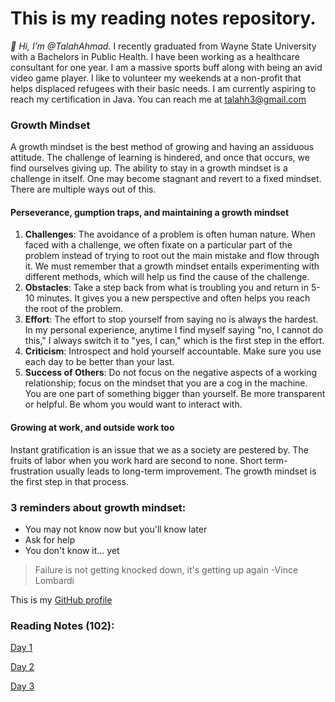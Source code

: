 # This is my reading notes repository.

_👋 Hi, I’m @TalahAhmad._ I recently graduated from Wayne State University with a Bachelors in Public Health. I have been working as a healthcare consultant for one year. I am a massive sports buff along with being an avid video game player. I like to volunteer my weekends at a non-profit that helps displaced refugees with their basic needs. I am currently aspiring to reach my certification in Java. You can reach me at talahh3@gmail.com

### Growth Mindset
A growth mindset is the best method of growing and having an assiduous attitude. The challenge of learning is hindered, and once that occurs, we find ourselves giving up. The ability to stay in a growth mindset is a challenge in itself. One may become stagnant and revert to a fixed mindset. There are multiple ways out of this.
#### Perseverance, gumption traps, and maintaining a growth mindset
1. **Challenges**: The avoidance of a problem is often human nature. When faced with a challenge, we often fixate on a particular part of the problem instead of trying to root out the main mistake and flow through it. We must remember that a growth mindset entails experimenting with different methods, which will help us find the cause of the challenge.
2. **Obstacles**: Take a step back from what is troubling you and return in 5-10 minutes. It gives you a new perspective and often helps you reach the root of the problem.
3. **Effort**: The effort to stop yourself from saying no is always the hardest. In my personal experience, anytime I find myself saying "no, I cannot do this," I always switch it to "yes, I can," which is the first step in the effort.
4. **Criticism**: Introspect and hold yourself accountable. Make sure you use each day to be better than your last.
5. **Success of Others**: Do not focus on the negative aspects of a working relationship; focus on the mindset that you are a cog in the machine. You are one part of something bigger than yourself. Be more transparent or helpful. Be whom you would want to interact with.
#### Growing at work, and outside work too
Instant gratification is an issue that we as a society are pestered by. The fruits of labor when you work hard are second to none. Short term-frustration usually leads to long-term improvement. The growth mindset is the first step in that process.

### 3 reminders about growth mindset:

- You may not know now but you'll know later
- Ask for help
- You don't know it... yet

> Failure is not getting knocked down, it's getting up again -Vince Lombardi

This is my [GitHub profile](https://github.com/TalahAhmad)

### Reading Notes (102):
[Day 1](class01.md)

[Day 2](class02.md)

[Day 3](url)
